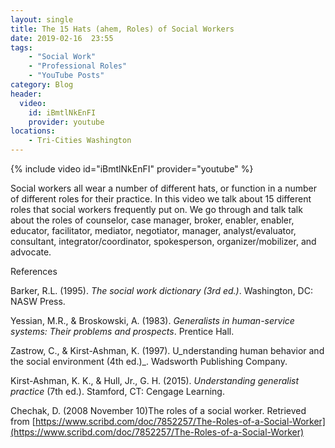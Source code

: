 ```yaml
---
layout: single
title: The 15 Hats (ahem, Roles) of Social Workers
date: 2019-02-16  23:55
tags:
    - "Social Work"
    - "Professional Roles"
    - "YouTube Posts"
category: Blog
header:
  video:
    id: iBmtlNkEnFI
    provider: youtube
locations: 
    - Tri-Cities Washington
---
```


{% include video id="iBmtlNkEnFI" provider="youtube" %}

Social workers all wear a number of different hats, or function in a number of different roles for their practice. In this video we talk about 15 different roles that social workers frequently put on. We go through and talk talk about the roles of counselor, case manager, broker, enabler, enabler, educator, facilitator, mediator, negotiator, manager, analyst/evaluator, consultant, integrator/coordinator, spokesperson, organizer/mobilizer, and advocate.

References

Barker, R.L. (1995). _The social work dictionary (3rd ed.)_. Washington, DC: NASW Press.

Yessian, M.R., & Broskowski, A. (1983). _Generalists in human-service systems: Their problems and prospects_. Prentice Hall.

Zastrow, C., & Kirst-Ashman, K. (1997). U_nderstanding human behavior and the social environment (4th ed.)_. Wadsworth Publishing Company.

Kirst-Ashman, K. K., & Hull, Jr., G. H. (2015). _Understanding generalist practice_ (7th ed.). Stamford, CT: Cengage Learning.

Chechak, D. (2008 November 10)The roles of a social worker. Retrieved from [https://www.scribd.com/doc/7852257/The-Roles-of-a-Social-Worker](https://www.scribd.com/doc/7852257/The-Roles-of-a-Social-Worker)
